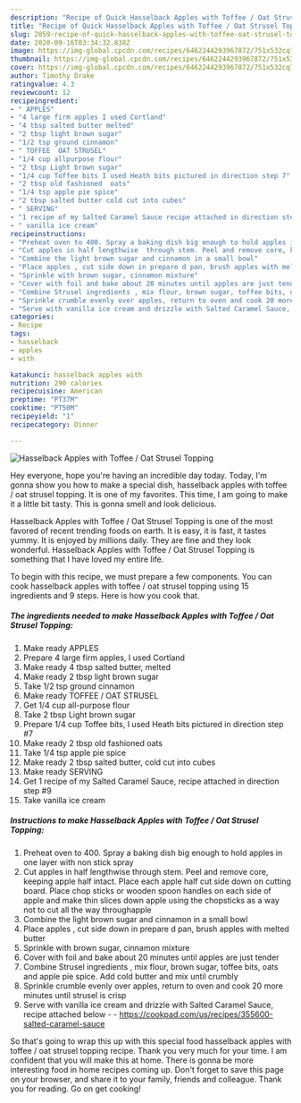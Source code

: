 ```yaml
---
description: "Recipe of Quick Hasselback Apples with Toffee / Oat Strusel Topping"
title: "Recipe of Quick Hasselback Apples with Toffee / Oat Strusel Topping"
slug: 2059-recipe-of-quick-hasselback-apples-with-toffee-oat-strusel-topping
date: 2020-09-16T03:34:32.838Z
image: https://img-global.cpcdn.com/recipes/6462244293967872/751x532cq70/hasselback-apples-with-toffee-oat-strusel-topping-recipe-main-photo.jpg
thumbnail: https://img-global.cpcdn.com/recipes/6462244293967872/751x532cq70/hasselback-apples-with-toffee-oat-strusel-topping-recipe-main-photo.jpg
cover: https://img-global.cpcdn.com/recipes/6462244293967872/751x532cq70/hasselback-apples-with-toffee-oat-strusel-topping-recipe-main-photo.jpg
author: Timothy Drake
ratingvalue: 4.3
reviewcount: 12
recipeingredient:
- " APPLES"
- "4 large firm apples I used Cortland"
- "4 tbsp salted butter melted"
- "2 tbsp light brown sugar"
- "1/2 tsp ground cinnamon"
- " TOFFEE  OAT STRUSEL"
- "1/4 cup allpurpose flour"
- "2 tbsp Light brown sugar"
- "1/4 cup Toffee bits I used Heath bits pictured in direction step 7"
- "2 tbsp old fashioned  oats"
- "1/4 tsp apple pie spice"
- "2 tbsp salted butter cold cut into cubes"
- " SERVING"
- "1 recipe of my Salted Caramel Sauce recipe attached in direction step 9"
- " vanilla ice cream"
recipeinstructions:
- "Preheat oven to 400. Spray a baking dish big enough to hold apples in one layer with non stick spray"
- "Cut apples in half lengthwise  through stem. Peel and remove core, keeping apple half intact. Place each apple half cut side down on cutting board. Place chop sticks or wooden spoon handles on each side of apple and make thin slices down apple using the chopsticks as a way not to cut all the way throughapple"
- "Combine the light brown sugar and cinnamon in a small bowl"
- "Place apples , cut side down in prepare d pan, brush apples with melted butter"
- "Sprinkle with brown sugar, cinnamon mixture"
- "Cover with foil and bake about 20 minutes until apples are just tender"
- "Combine Strusel ingredients , mix flour, brown sugar, toffee bits, oats and apple pie spice. Add cold butter and mix until crumbly"
- "Sprinkle crumble evenly over apples, return to oven and cook 20 more minutes until strusel is crisp"
- "Serve with vanilla ice cream and drizzle with Salted Caramel Sauce, recipe attached below  https://cookpad.com/us/recipes/355600-salted-caramel-sauce"
categories:
- Recipe
tags:
- hasselback
- apples
- with

katakunci: hasselback apples with 
nutrition: 290 calories
recipecuisine: American
preptime: "PT37M"
cooktime: "PT50M"
recipeyield: "1"
recipecategory: Dinner

---
```



![Hasselback Apples with Toffee / Oat Strusel Topping](https://img-global.cpcdn.com/recipes/6462244293967872/751x532cq70/hasselback-apples-with-toffee-oat-strusel-topping-recipe-main-photo.jpg)

Hey everyone, hope you're having an incredible day today. Today, I'm gonna show you how to make a special dish, hasselback apples with toffee / oat strusel topping. It is one of my favorites. This time, I am going to make it a little bit tasty. This is gonna smell and look delicious.

Hasselback Apples with Toffee / Oat Strusel Topping is one of the most favored of recent trending foods on earth. It is easy, it is fast, it tastes yummy. It is enjoyed by millions daily. They are fine and they look wonderful. Hasselback Apples with Toffee / Oat Strusel Topping is something that I have loved my entire life.




To begin with this recipe, we must prepare a few components. You can cook hasselback apples with toffee / oat strusel topping using 15 ingredients and 9 steps. Here is how you cook that.

<!--inarticleads1-->

##### The ingredients needed to make Hasselback Apples with Toffee / Oat Strusel Topping:

1. Make ready  APPLES
1. Prepare 4 large firm apples, I used Cortland
1. Make ready 4 tbsp salted butter, melted
1. Make ready 2 tbsp light brown sugar
1. Take 1/2 tsp ground cinnamon
1. Make ready  TOFFEE / OAT STRUSEL
1. Get 1/4 cup all-purpose flour
1. Take 2 tbsp Light brown sugar
1. Prepare 1/4 cup Toffee bits, I used Heath bits pictured in direction step #7
1. Make ready 2 tbsp old fashioned  oats
1. Take 1/4 tsp apple pie spice
1. Make ready 2 tbsp salted butter, cold cut into cubes
1. Make ready  SERVING
1. Get 1 recipe of my Salted Caramel Sauce, recipe attached in direction step #9
1. Take  vanilla ice cream




<!--inarticleads2-->

##### Instructions to make Hasselback Apples with Toffee / Oat Strusel Topping:

1. Preheat oven to 400. Spray a baking dish big enough to hold apples in one layer with non stick spray
1. Cut apples in half lengthwise  through stem. Peel and remove core, keeping apple half intact. Place each apple half cut side down on cutting board. Place chop sticks or wooden spoon handles on each side of apple and make thin slices down apple using the chopsticks as a way not to cut all the way throughapple
1. Combine the light brown sugar and cinnamon in a small bowl
1. Place apples , cut side down in prepare d pan, brush apples with melted butter
1. Sprinkle with brown sugar, cinnamon mixture
1. Cover with foil and bake about 20 minutes until apples are just tender
1. Combine Strusel ingredients , mix flour, brown sugar, toffee bits, oats and apple pie spice. Add cold butter and mix until crumbly
1. Sprinkle crumble evenly over apples, return to oven and cook 20 more minutes until strusel is crisp
1. Serve with vanilla ice cream and drizzle with Salted Caramel Sauce, recipe attached below -  - https://cookpad.com/us/recipes/355600-salted-caramel-sauce




So that's going to wrap this up with this special food hasselback apples with toffee / oat strusel topping recipe. Thank you very much for your time. I am confident that you will make this at home. There is gonna be more interesting food in home recipes coming up. Don't forget to save this page on your browser, and share it to your family, friends and colleague. Thank you for reading. Go on get cooking!
